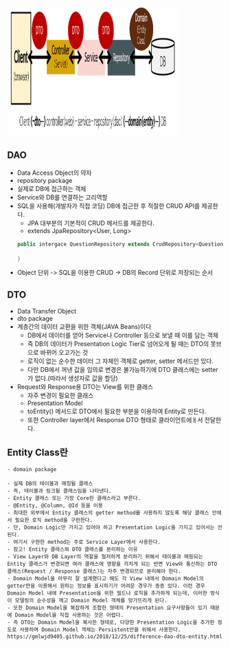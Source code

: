 
 <img src="../images\스프링 프레임워크의 구조.png" width="400px" height = "300px" />

## DAO
  - Data Access Object의 약자
  - repository package
  - 실제로 DB에 접근하는 객체
  - Service와 DB를 연결하는 고리역할
  - SQL을 사용해(개발자가 직접 코딩) DB에 접근한 후 적절한 CRUD API를 제공한다.
    - JPA 대부분의 기본적이 CRUD 메서드를 제공한다.
    - extends JpaRepository<User, Long>
    ```java
    public intergace QuestionRepository extends CrudRepository<Question, Long>{

    }
    ```
  - Object 단위 -> SQL을 이용한 CRUD -> DB의  Record 단위로 저장되는 순서

## DTO
  - Data Transfer Object
  - dto package
  - 계층간의 데이터 교환을 위한 객체(JAVA Beans)이다
    - DB에서 데이터를 얻어 Service나 Controller 등으로 보낼 때 이를 담는 객체
    - 즉 DB의 데이터가 Presentation Logic Tier로 넘어오게 될 때는 DTO의 못브으로 바뀌어 오고가는 것
    - 로직이 없는 순수한 데이터 그 자체인 객체로 getter, setter 메서드만 있다.
    - 다만 DB에서 꺼낸 값을 임의로 변경은 불가능하기에 DTO 클래스에는 setter가 없다.(따라서 생성자로 값을 할당)
  - Request와 Response용 DTO는 View를 위한 클래스
    - 자주 변경이 필요한 클래스
    - Presentation Model
    - toEntity() 메서드로 DTO에서 필요한 부분을 이용하여 Entity로 만든다.
    - 또한 Controller layer에서 Response DTO 형태로 클라이언트에ㅐ서 전달한다.


## Entity Class란
    - domain package

    - 실제 DB의 테이블과 매칭될 클래스
    - 즉, 테이블과 링크될 클래스임을 나타낸다.
    - Entity 클래스 또는 가장 Core한 클래스라고 부른다.
    - @Entity, @Column, @Id 등을 이용
    - 최대한 외부에서 Entity 클래스의 getter method를 사용하지 않도록 해당 클래스 안에서 필요한 로직 method을 구현한다.
    - 단, Domain Logic만 가지고 있어야 하고 Presentation Logic을 가지고 있어서는 안된다.
    - 여기서 구현한 method는 주로 Service Layer에서 사용한다.
    - 참고! Entity 클래스와 DTO 클래스를 분리하는 이유
    - View Layer와 DB Layer의 역할을 철저하게 분리하기 위해서 테이블과 매핑되는 Entity 클래스가 변경되면 여러 클래스에 영향을 끼치게 되는 반면 View와 통신하는 DTO 클래스(Request / Response 클래스)는 자주 변경되므로 분리해야 한다.
    - Domain Model을 아무리 잘 설계했다고 해도 각 View 내에서 Domain Model의 getter만을 이용해서 원하는 정보를 표시하기가 어려운 경우가 종종 있다. 이런 경우 Domain Model 내에 Presentation을 위한 필드나 로직을 추가하게 되는데, 이러한 방식이 모델링의 순수성을 깨고 Domain Model 객체를 망가뜨리게 된다.
    - 또한 Domain Model을 복잡하게 조합한 형태의 Presentation 요구사항들이 있기 때문에 Domain Model을 직접 사용하는 것은 어렵다.
    - 즉 DTO는 Domain Model을 복사한 형태로, 다양한 Presentation Logic을 추가한 정도로 사용하며 Domain Model 객체는 Persistent만을 위해서 사용한다.
    https://gmlwjd9405.github.io/2018/12/25/difference-dao-dto-entity.html
